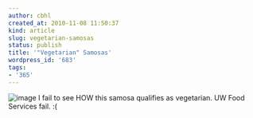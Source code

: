 ```yaml
---
author: cbhl
created_at: 2010-11-08 11:50:37
kind: article
slug: vegetarian-samosas
status: publish
title: '"Vegetarian" Samosas'
wordpress_id: '683'
tags:
- '365'
---
```


![image](http://images.azuresky.ca/blog/wp-content/uploads/2010/11/wpid-IMG_20101108_112131.jpg)
I fail to see HOW this samosa qualifies as vegetarian. UW Food Services
fail. :(
